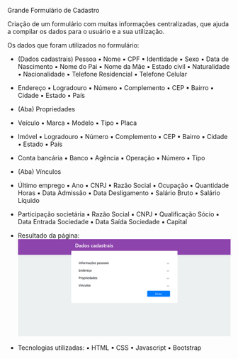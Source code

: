Grande Formulário de Cadastro 

Criação de um formulário com muitas informações centralizadas, que ajuda a compilar os dados para o usuário e a sua utilização.

Os dados que foram utilizados no formulário: 
- (Dados cadastrais) Pessoa
▪ Nome
▪ CPF
▪ Identidade
▪ Sexo
▪ Data de Nascimento
▪ Nome do Pai
▪ Nome da Mãe
▪ Estado civil
▪ Naturalidade
▪ Nacionalidade
▪ Telefone Residencial
▪ Telefone Celular

- Endereço
▪ Logradouro
▪ Número
▪ Complemento
▪ CEP
▪ Bairro
▪ Cidade
▪ Estado
▪ País

- (Aba) Propriedades

- Veículo
▪ Marca
▪ Modelo
▪ Tipo
▪ Placa

- Imóvel
▪ Logradouro
▪ Número
▪ Complemento
▪ CEP
▪ Bairro
▪ Cidade
▪ Estado
▪ País

- Conta bancária
▪ Banco
▪ Agência
▪ Operação
▪ Número
▪ Tipo

- (Aba) Vínculos

- Último emprego
▪ Ano
▪ CNPJ
▪ Razão Social
▪ Ocupação
▪ Quantidade Horas
▪ Data Admissão
▪ Data Desligamento
▪ Salário Bruto
▪ Salário Líquido

- Participação societária
▪ Razão Social
▪ CNPJ
▪ Qualificação Sócio
▪ Data Entrada Sociedade
▪ Data Saída Sociedade
▪ Capital

- Resultado da página:
![alt text](https://github.com/vinicius7m/FormularioBootstrap/blob/main/page.png)

- Tecnologias utilizadas:
▪ HTML
▪ CSS
▪ Javascript
▪ Bootstrap